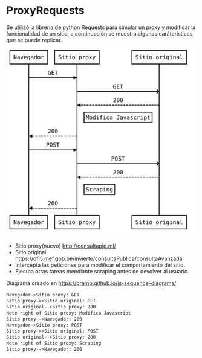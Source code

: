 # ProxyRequests
Se utilizó la librería de python Requests para simular un proxy y modificar la funcionalidad de un sitio, a continuación se muestra algunas caráteristicas que se puede replicar.
![](diagram.svg)
* Sitio proxy(nuevo) http://consultapip.ml/
* Sitio original https://ofi5.mef.gob.pe/invierte/consultaPublica/consultaAvanzada
* Intercepta las peticiones para modificar el comportamiento del sitio.
* Ejecuta otras tareas mendiante scraping antes de devolver al usuario.

Diagrama creado en https://bramp.github.io/js-sequence-diagrams/
```sequence
Navegador->Sitio proxy: GET
Sitio proxy->>Sitio original: GET
Sitio original-->Sitio proxy: 200
Note right of Sitio proxy: Modifica Javascript
Sitio proxy-->Navegador: 200
Navegador->Sitio proxy: POST
Sitio proxy->>Sitio original: POST
Sitio original-->Sitio proxy: 200
Note right of Sitio proxy: Scraping
Sitio proxy-->Navegador: 200
```
